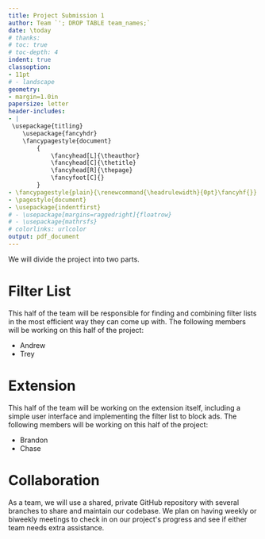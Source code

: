 ```yaml
---
title: Project Submission 1
author: Team `'; DROP TABLE team_names;`
date: \today
# thanks: 
# toc: true
# toc-depth: 4
indent: true
classoption:
- 11pt
# - landscape
geometry:
- margin=1.0in
papersize: letter
header-includes:
- |
 \usepackage{titling}
    \usepackage{fancyhdr}
    \fancypagestyle{document}
        {
            \fancyhead[L]{\theauthor}
            \fancyhead[C]{\thetitle}
            \fancyhead[R]{\thepage}
            \fancyfoot[C]{}
        }
- \fancypagestyle{plain}{\renewcommand{\headrulewidth}{0pt}\fancyhf{}}
- \pagestyle{document}
- \usepackage{indentfirst}
# - \usepackage[margins=raggedright]{floatrow}
# - \usepackage{mathrsfs}
# colorlinks: urlcolor
output: pdf_document
---
```


We will divide the project into two parts.

# Filter List
This half of the team will be responsible for finding and combining filter lists 
in the most efficient way they can come up with. The following members will be 
working on this half of the project:

+ Andrew
+ Trey

# Extension
This half of the team will be working on the extension itself, including a 
simple user interface and implementing the filter list to block ads. The following 
members will be working on this half of the project: 

+ Brandon
+ Chase

# Collaboration
As a team, we will use a shared, private GitHub repository with several branches 
to share and maintain our codebase. We plan on having weekly or biweekly meetings 
to check in on our project's progress and see if either team needs extra assistance.